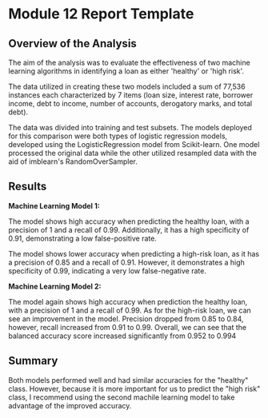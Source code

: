 # Module 12 Report Template

## Overview of the Analysis

The aim of the analysis was to evaluate the effectiveness of two machine learning algorithms in identifying a loan as either 'healthy' or 'high risk'.

The data utilized in creating these two models included a sum of 77,536 instances each characterized by 7 items (loan size, interest rate, borrower income, debt to income, number of accounts, derogatory marks, and total debt).

The data was divided into training and test subsets. The models deployed for this comparison were both types of logistic regression models, developed using the LogisticRegression model from Scikit-learn. One model processed the original data while the other utilized resampled data with the aid of imblearn's RandomOverSampler.

## Results

**Machine Learning Model 1:**

The model shows high accuracy when predicting the healthy loan, with a precision of 1 and a recall of 0.99. Additionally, it has a high specificity of 0.91, demonstrating a low false-positive rate.

The model shows lower accuracy when predicting a high-risk loan, as it has a precision of 0.85 and a recall of 0.91. However, it demonstrates a high specificity of 0.99, indicating a very low false-negative rate.


**Machine Learning Model 2:**

The model again shows high accuracy when prediction the healthy loan, with a precision of 1 and a recall of 0.99. As for the high-risk loan, we can see an improvement in the model. Precision dropped from 0.85 to 0.84, however, recall increased from 0.91 to 0.99. Overall, we can see that the balanced accuracy score increased significantly from 0.952 to 0.994

## Summary

Both models performed well and had similar accuracies for the "healthy" class. However, because it is more important for us to predict the "high risk" class, I recommend using the second machile learning model to take advantage of the improved accuracy.

